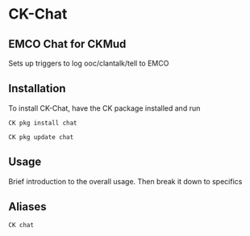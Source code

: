 # CK-Chat

## EMCO Chat for CKMud

Sets up triggers to log ooc/clantalk/tell to EMCO

## Installation

To install CK-Chat, have the CK package installed and run

`CK pkg install chat`

`CK pkg update chat` 

## Usage

Brief introduction to the overall usage. Then break it down to specifics

## Aliases 

`CK chat` 